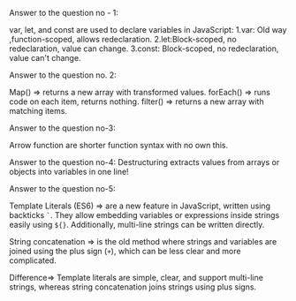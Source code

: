 <!-- Answer-1 -->
Answer to the question no - 1:

var, let, and const are used to declare variables in JavaScript:
1.var: Old way ,function-scoped, allows redeclaration.
2.let:Block-scoped, no redeclaration, value can change.
3.const: Block-scoped, no redeclaration, value can't change.

<!-- Answer-2 -->
Answer to the question no. 2:

Map() => returns a new array with transformed values.
forEach() => runs code on each item, returns nothing.
filter() => returns a new array with matching items.

<!-- Answer-3 -->
Answer to the question no-3:

Arrow function are shorter function syntax with no own this.

<!-- Answer-4 -->
Answer to the question no-4:
Destructuring extracts values from arrays or objects into variables in one line!

<!-- Answer-5 -->
Answer to the question no-5:

Template Literals (ES6) => are a new feature in JavaScript, written using backticks `` ` ``. They allow embedding variables or expressions inside strings easily using `${}`. Additionally, multi-line strings can be written directly.

String concatenation => is the old method where strings and variables are joined using the plus sign (`+`), which can be less clear and more complicated.

Difference=>
Template literals are simple, clear, and support multi-line strings, whereas string concatenation joins strings using plus signs.

<!-- complete -->




